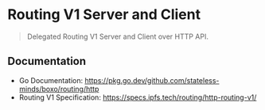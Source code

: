 Routing V1 Server and Client
=======================

> Delegated Routing V1 Server and Client over HTTP API.

## Documentation

- Go Documentation: https://pkg.go.dev/github.com/stateless-minds/boxo/routing/http
- Routing V1 Specification: https://specs.ipfs.tech/routing/http-routing-v1/
